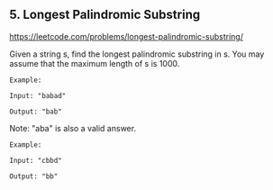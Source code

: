 ## 5. Longest Palindromic Substring

https://leetcode.com/problems/longest-palindromic-substring/

Given a string s, find the longest palindromic substring in s. You may assume that the maximum length of s is 1000.

```
Example:

Input: "babad"

Output: "bab"
```

Note: "aba" is also a valid answer.

```
Example:

Input: "cbbd"

Output: "bb"
```
